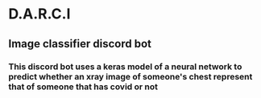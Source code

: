 # D.A.R.C.I
## Image classifier discord bot

### This discord bot uses a keras model of  a neural network to predict whether an xray image of someone's chest represent that of someone that has covid or not


